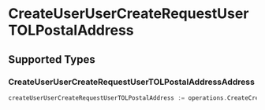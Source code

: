 # CreateUserUserCreateRequestUserTOLPostalAddress


## Supported Types

### CreateUserUserCreateRequestUserTOLPostalAddressAddress

```go
createUserUserCreateRequestUserTOLPostalAddress := operations.CreateCreateUserUserCreateRequestUserTOLPostalAddressCreateUserUserCreateRequestUserTOLPostalAddressAddress(operations.CreateUserUserCreateRequestUserTOLPostalAddressAddress{/* values here */})
```

